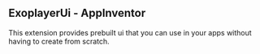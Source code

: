 ## ExoplayerUi - AppInventor

This extension provides prebuilt ui that you can use in your apps without having to create from scratch.
